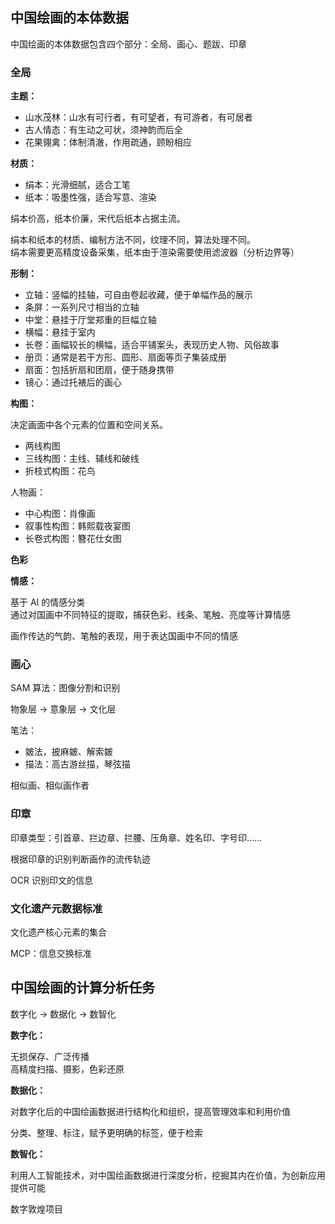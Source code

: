 ## 中国绘画的本体数据

中国绘画的本体数据包含四个部分：全局、画心、题跋、印章

### 全局

**主题：**

- 山水茂林：山水有可行者，有可望者，有可游者，有可居者
- 古人情态：有生动之可状，须神韵而后全
- 花果翎禽：体制清澈，作用疏通，顾盼相应

**材质：**

- 绢本：光滑细腻，适合工笔
- 纸本：吸墨性强，适合写意、渲染

绢本价高，纸本价廉，宋代后纸本占据主流。

绢本和纸本的材质、编制方法不同，纹理不同，算法处理不同。  
绢本需要更高精度设备采集，纸本由于渲染需要使用滤波器（分析边界等）

**形制：**

- 立轴：竖幅的挂轴，可自由卷起收藏，便于单幅作品的展示
- 条屏：一系列尺寸相当的立轴
- 中堂：悬挂于厅堂郑重的巨幅立轴
- 横幅：悬挂于室内
- 长卷：画幅较长的横幅，适合平铺案头，表现历史人物、风俗故事
- 册页：通常是若干方形、圆形、扇面等页子集装成册
- 扇面：包括折扇和团扇，便于随身携带
- 镜心：通过托裱后的画心

**构图：**

决定画面中各个元素的位置和空间关系。

- 两线构图
- 三线构图：主线、辅线和破线
- 折枝式构图：花鸟

人物画：

- 中心构图：肖像画
- 叙事性构图：韩熙载夜宴图
- 长卷式构图：簪花仕女图

**色彩**

**情感：**

基于 AI 的情感分类  
通过对国画中不同特征的提取，捕获色彩、线条、笔触、亮度等计算情感

画作传达的气韵、笔触的表现，用于表达国画中不同的情感

### 画心

SAM 算法：图像分割和识别

物象层 -> 意象层 -> 文化层

笔法：

- 皴法，披麻皴、解索皴
- 描法：高古游丝描，琴弦描

相似画、相似画作者

### 印章

印章类型：引首章、拦边章、拦腰、压角章、姓名印、字号印……

根据印章的识别判断画作的流传轨迹

OCR 识别印文的信息

### 文化遗产元数据标准

文化遗产核心元素的集合

MCP：信息交换标准

## 中国绘画的计算分析任务

数字化 -> 数据化 -> 数智化

**数字化：**

无损保存、广泛传播  
高精度扫描、摄影，色彩还原

**数据化：**

对数字化后的中国绘画数据进行结构化和组织，提高管理效率和利用价值

分类、整理、标注，赋予更明确的标签，便于检索

**数智化：**

利用人工智能技术，对中国绘画数据进行深度分析，挖掘其内在价值，为创新应用提供可能

数字敦煌项目
